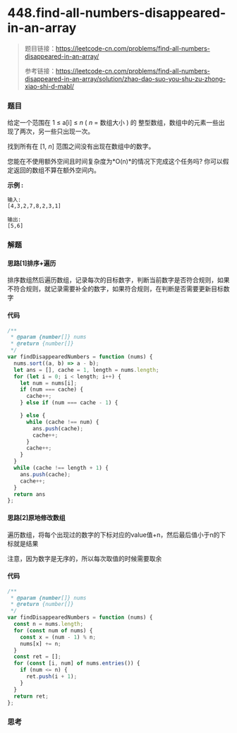 # 448.find-all-numbers-disappeared-in-an-array

> 题目链接：https://leetcode-cn.com/problems/find-all-numbers-disappeared-in-an-array/
>
> 参考链接：https://leetcode-cn.com/problems/find-all-numbers-disappeared-in-an-array/solution/zhao-dao-suo-you-shu-zu-zhong-xiao-shi-d-mabl/

### 题目

给定一个范围在 1 ≤ a[i] ≤ *n* ( *n* = 数组大小 ) 的 整型数组，数组中的元素一些出现了两次，另一些只出现一次。

找到所有在 [1, *n*] 范围之间没有出现在数组中的数字。

您能在不使用额外空间且时间复杂度为*O(n)*的情况下完成这个任务吗? 你可以假定返回的数组不算在额外空间内。

**示例  :**

```
输入:
[4,3,2,7,8,2,3,1]

输出:
[5,6]
```



### 解题

#### 思路[1]排序+遍历

排序数组然后遍历数组，记录每次的目标数字，判断当前数字是否符合规则，如果不符合规则，就记录需要补全的数字，如果符合规则，在判断是否需要更新目标数字

#### 代码

```javascript
/**
 * @param {number[]} nums
 * @return {number[]}
 */
var findDisappearedNumbers = function (nums) {
  nums.sort((a, b) => a - b);
  let ans = [], cache = 1, length = nums.length;
  for (let i = 0; i < length; i++) {
    let num = nums[i];
    if (num === cache) {
      cache++;
    } else if (num === cache - 1) {

    } else {
      while (cache !== num) {
        ans.push(cache);
        cache++;
      }
      cache++;
    }
  }
  while (cache !== length + 1) {
    ans.push(cache);
    cache++;
  }
  return ans
};
```

#### 思路[2]原地修改数组

遍历数组，将每个出现过的数字的下标对应的value值+n，然后最后值小于n的下标就是结果

注意，因为数字是无序的，所以每次取值的时候需要取余

#### 代码

```javascript
/**
 * @param {number[]} nums
 * @return {number[]}
 */
var findDisappearedNumbers = function (nums) {
  const n = nums.length;
  for (const num of nums) {
    const x = (num - 1) % n;
    nums[x] += n;
  }
  const ret = [];
  for (const [i, num] of nums.entries()) {
    if (num <= n) {
      ret.push(i + 1);
    }
  }
  return ret;
};
```



### 思考